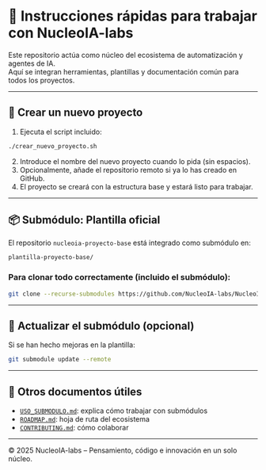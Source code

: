 # 📘 Instrucciones rápidas para trabajar con NucleoIA-labs

Este repositorio actúa como núcleo del ecosistema de automatización y agentes de IA.  
Aquí se integran herramientas, plantillas y documentación común para todos los proyectos.

---

## 🧰 Crear un nuevo proyecto

1. Ejecuta el script incluido:

```bash
./crear_nuevo_proyecto.sh
```

2. Introduce el nombre del nuevo proyecto cuando lo pida (sin espacios).
3. Opcionalmente, añade el repositorio remoto si ya lo has creado en GitHub.
4. El proyecto se creará con la estructura base y estará listo para trabajar.

---

## 📦 Submódulo: Plantilla oficial

El repositorio `nucleoia-proyecto-base` está integrado como submódulo en:

```
plantilla-proyecto-base/
```

### Para clonar todo correctamente (incluido el submódulo):

```bash
git clone --recurse-submodules https://github.com/NucleoIA-labs/NucleoIA-labs.git
```

---

## 🔄 Actualizar el submódulo (opcional)

Si se han hecho mejoras en la plantilla:

```bash
git submodule update --remote
```

---

## 📄 Otros documentos útiles

- [`USO_SUBMODULO.md`](./USO_SUBMODULO.md): explica cómo trabajar con submódulos
- [`ROADMAP.md`](./ROADMAP.md): hoja de ruta del ecosistema
- [`CONTRIBUTING.md`](./CONTRIBUTING.md): cómo colaborar

---

© 2025 NucleoIA-labs – Pensamiento, código e innovación en un solo núcleo.